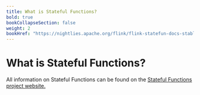 ```yaml
---
title: What is Stateful Functions?
bold: true
bookCollapseSection: false
weight: 2
bookHref: "https://nightlies.apache.org/flink/flink-statefun-docs-stable/"
---
```

<!--
Licensed to the Apache Software Foundation (ASF) under one
or more contributor license agreements.  See the NOTICE file
distributed with this work for additional information
regarding copyright ownership.  The ASF licenses this file
to you under the Apache License, Version 2.0 (the
"License"); you may not use this file except in compliance
with the License.  You may obtain a copy of the License at

  http://www.apache.org/licenses/LICENSE-2.0

Unless required by applicable law or agreed to in writing,
software distributed under the License is distributed on an
"AS IS" BASIS, WITHOUT WARRANTIES OR CONDITIONS OF ANY
KIND, either express or implied.  See the License for the
specific language governing permissions and limitations
under the License.
-->

# What is Stateful Functions?

All information on Stateful Functions can be found on the [Stateful Functions project website.](https://nightlies.apache.org/flink/flink-statefun-docs-stable/)
